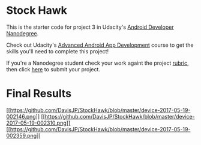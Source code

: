 # Stock Hawk

This is the starter code for project 3 in Udacity's [Android Developer Nanodegree](https://www.udacity.com/course/android-developer-nanodegree-by-google--nd801). 

Check out Udacity's [Advanced Android App Development](https://www.udacity.com/course/advanced-android-app-development--ud855) course to get the skills you'll need to complete this project!

If you're a Nanodegree student check your work againt the project [rubric](https://review.udacity.com/#!/rubrics/140/view), then click [here](https://classroom.udacity.com/nanodegrees/nd801/parts/8011345406/project) to submit your project.

# Final Results

[[https://github.com/DavisJP/StockHawk/blob/master/device-2017-05-19-002146.png]]
[[https://github.com/DavisJP/StockHawk/blob/master/device-2017-05-19-002310.png]]
[[https://github.com/DavisJP/StockHawk/blob/master/device-2017-05-19-002359.png]]
